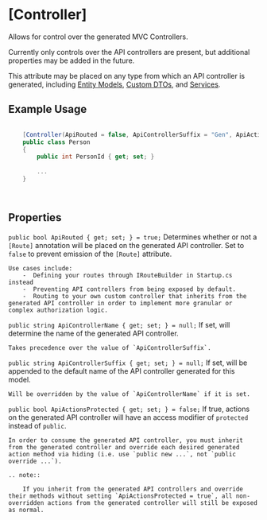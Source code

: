 
[Controller]
============

Allows for control over the generated MVC Controllers.

Currently only controls over the API controllers are present, but additional properties may be added in the future.
    
This attribute may be placed on any type from which an API controller is generated, including [Entity Models](/modeling/model-types/entities.md), [Custom DTOs](/modeling/model-types/dtos.md), and [Services](/modeling/model-types/services.md).

Example Usage
-------------

``` c#

    [Controller(ApiRouted = false, ApiControllerSuffix = "Gen", ApiActionsProtected = true)]
    public class Person
    {
        public int PersonId { get; set; }
        
        ...
    }




```

Properties
----------

`public bool ApiRouted { get; set; } = true;`
    Determines whether or not a `[Route]` annotation will be placed on the generated API controller. Set to `false` to prevent emission of the `[Route]` attribute.

    Use cases include:
        -  Defining your routes through IRouteBuilder in Startup.cs instead
        -  Preventing API controllers from being exposed by default.
        -  Routing to your own custom controller that inherits from the generated API controller in order to implement more granular or complex authorization logic.

`public string ApiControllerName { get; set; } = null;`
    If set, will determine the name of the generated API controller.

    Takes precedence over the value of `ApiControllerSuffix`.

`public string ApiControllerSuffix { get; set; } = null;`
    If set, will be appended to the default name of the API controller generated for this model.

    Will be overridden by the value of `ApiControllerName` if it is set.

`public bool ApiActionsProtected { get; set; } = false;`
    If true, actions on the generated API controller will have an access modifier of `protected` instead of `public`.

    In order to consume the generated API controller, you must inherit from the generated controller and override each desired generated action method via hiding (i.e. use `public new ...`, not `public override ...`).

    .. note::

        If you inherit from the generated API controllers and override their methods without setting `ApiActionsProtected = true`, all non-overridden actions from the generated controller will still be exposed as normal.